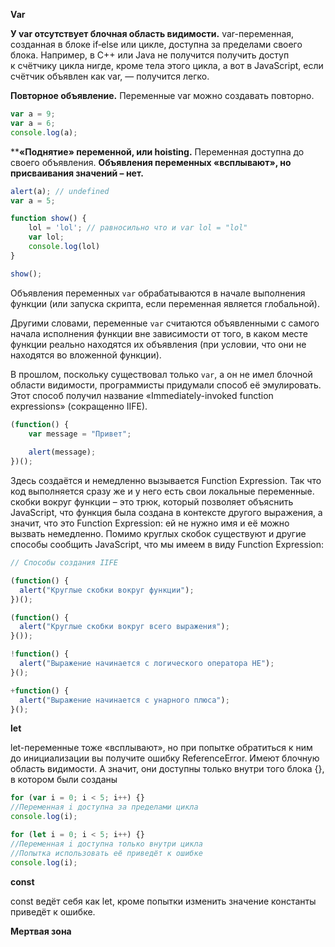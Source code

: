 **Var**

**У var отсутствует блочная область видимости.** var-переменная, созданная в блоке if‑else или цикле, доступна за пределами своего блока. Например, в C++ или Java не получится получить доступ к счётчику цикла нигде, кроме тела этого цикла, а вот в JavaScript, если счётчик объявлен как var, — получится легко.

**Повторное объявление.** Переменные var можно создавать повторно.

```js
var a = 9;
var a = 6;
console.log(a);
```

****«Поднятие» переменной, или hoisting.** Переменная доступна до своего объявления. **Объявления переменных «всплывают», но присваивания значений – нет.**

```js
alert(a); // undefined
var a = 5;
```

```js
function show() {
	lol = 'lol'; // равносильно что и var lol = "lol"
	var lol;
	console.log(lol)
}

show();
```

Объявления переменных `var` обрабатываются в начале выполнения функции (или запуска скрипта, если переменная является глобальной).

Другими словами, переменные `var` считаются объявленными с самого начала исполнения функции вне зависимости от того, в каком месте функции реально находятся их объявления (при условии, что они не находятся во вложенной функции).

В прошлом, поскольку существовал только `var`, а он не имел блочной области видимости, программисты придумали способ её эмулировать. Этот способ получил название «Immediately-invoked function expressions» (сокращенно IIFE).

```js
(function() {
	var message = "Привет";
	
	alert(message);
})();
```

Здесь создаётся и немедленно вызывается Function Expression. Так что код выполняется сразу же и у него есть свои локальные переменные. скобки вокруг функции – это трюк, который позволяет объяснить JavaScript, что функция была создана в контексте другого выражения, а значит, что это Function Expression: ей не нужно имя и её можно вызвать немедленно. Помимо круглых скобок существуют и другие способы сообщить JavaScript, что мы имеем в виду Function Expression:

```js
// Способы создания IIFE

(function() {
  alert("Круглые скобки вокруг функции");
})();

(function() {
  alert("Круглые скобки вокруг всего выражения");
}());

!function() {
  alert("Выражение начинается с логического оператора НЕ");
}();

+function() {
  alert("Выражение начинается с унарного плюса");
}();
```

**let**

let-переменные тоже «всплывают», но при попытке обратиться к ним до инициализации вы получите ошибку ReferenceError. 
Имеют блочную область видимости. А значит, они доступны только внутри того блока {}, в котором были созданы

```js
for (var i = 0; i < 5; i++) {}
//Переменная i доступна за пределами цикла
console.log(i);

for (let i = 0; i < 5; i++) {}
//Переменная i доступна только внутри цикла  
//Попытка использовать её приведёт к ошибке
console.log(i);
```

**const**

const ведёт себя как let, кроме попытки изменить значение константы приведёт к ошибке.

**Мертвая зона** 

